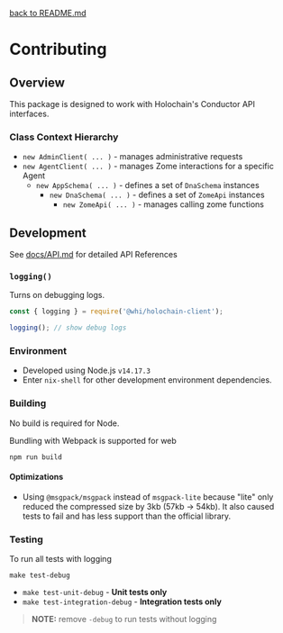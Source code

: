 [back to README.md](README.md)

# Contributing

## Overview
This package is designed to work with Holochain's Conductor API interfaces.

### Class Context Hierarchy

- `new AdminClient( ... )` - manages administrative requests
- `new AgentClient( ... )` - manages Zome interactions for a specific Agent
  - `new AppSchema( ... )` - defines a set of `DnaSchema` instances
    - `new DnaSchema( ... )` - defines a set of `ZomeApi` instances
      - `new ZomeApi( ... )` - manages calling zome functions


## Development

See [docs/API.md](docs/API.md) for detailed API References

### `logging()`
Turns on debugging logs.

```javascript
const { logging } = require('@whi/holochain-client');

logging(); // show debug logs
```

### Environment

- Developed using Node.js `v14.17.3`
- Enter `nix-shell` for other development environment dependencies.

### Building
No build is required for Node.

Bundling with Webpack is supported for web
```
npm run build
```

#### Optimizations

- Using `@msgpack/msgpack` instead of `msgpack-lite` because "lite" only reduced the compressed size
  by 3kb (57kb -> 54kb).  It also caused tests to fail and has less support than the official
  library.

### Testing

To run all tests with logging
```
make test-debug
```

- `make test-unit-debug` - **Unit tests only**
- `make test-integration-debug` - **Integration tests only**

> **NOTE:** remove `-debug` to run tests without logging
